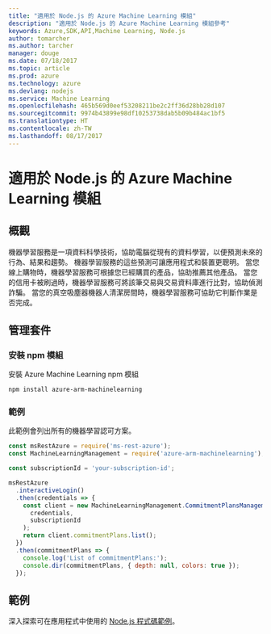 ```yaml
---
title: "適用於 Node.js 的 Azure Machine Learning 模組"
description: "適用於 Node.js 的 Azure Machine Learning 模組參考"
keywords: Azure,SDK,API,Machine Learning, Node.js
author: tomarcher
ms.author: tarcher
manager: douge
ms.date: 07/18/2017
ms.topic: article
ms.prod: azure
ms.technology: azure
ms.devlang: nodejs
ms.service: Machine Learning
ms.openlocfilehash: 465b569d0eef53208211be2c2ff36d28bb28d107
ms.sourcegitcommit: 9974b43899e98df10253738dab5b09b484ac1bf5
ms.translationtype: HT
ms.contentlocale: zh-TW
ms.lasthandoff: 08/17/2017
---
```

# <a name="azure-machine-learning-modules-for-nodejs"></a>適用於 Node.js 的 Azure Machine Learning 模組

## <a name="overview"></a>概觀

機器學習服務是一項資料科學技術，協助電腦從現有的資料學習，以便預測未來的行為、結果和趨勢。 機器學習服務的這些預測可讓應用程式和裝置更聰明。 當您線上購物時，機器學習服務可根據您已經購買的產品，協助推薦其他產品。 當您的信用卡被刷過時，機器學習服務可將該筆交易與交易資料庫進行比對，協助偵測詐騙。 當您的真空吸塵器機器人清潔房間時，機器學習服務可協助它判斷作業是否完成。

## <a name="management-package"></a>管理套件


### <a name="install-the-npm-module"></a>安裝 npm 模組

安裝 Azure Machine Learning npm 模組

```bash
npm install azure-arm-machinelearning
```

### <a name="example"></a>範例

此範例會列出所有的機器學習認可方案。

```javascript
const msRestAzure = require('ms-rest-azure');
const MachineLearningManagement = require('azure-arm-machinelearning');

const subscriptionId = 'your-subscription-id';

msRestAzure
  .interactiveLogin()
  .then(credentials => {
    const client = new MachineLearningManagement.CommitmentPlansManagementClient(
      credentials,
      subscriptionId
    );
    return client.commitmentPlans.list();
  })
  .then(commitmentPlans => {
    console.log('List of commitmentPlans:');
    console.dir(commitmentPlans, { depth: null, colors: true });
  });
```

## <a name="samples"></a>範例

深入探索可在應用程式中使用的 [Node.js 程式碼範例](https://azure.microsoft.com/resources/samples/?platform=nodejs)。
